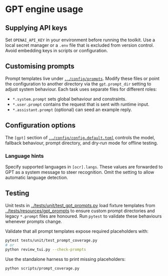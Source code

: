 # GPT engine usage

## Supplying API keys

Set `OPENAI_API_KEY` in your environment before running the toolkit. Use a local
secret manager or a `.env` file that is excluded from version control. Avoid
embedding keys in scripts or configuration.

## Customising prompts

Prompt templates live under [`../config/prompts`](../config/prompts). Modify
these files or point the configuration to another directory via the
`gpt.prompt_dir` setting to adjust system behaviour. Each task uses separate
files for different roles:

- `*.system.prompt` sets global behaviour and constraints.
- `*.user.prompt` contains the request that is sent with runtime input.
- `*.assistant.prompt` (optional) can seed an example reply.

## Configuration options

The `[gpt]` section of [`../config/config.default.toml`](../config/config.default.toml)
controls the model, fallback behaviour, prompt directory, and dry-run mode for
offline testing.

### Language hints

Specify supported languages in `[ocr].langs`. These values are forwarded to GPT
as a system message to steer recognition. Omit the setting to allow automatic
language detection.

## Testing

Unit tests in [../tests/unit/test_gpt_prompts.py](../tests/unit/test_gpt_prompts.py) load fixture templates from [../tests/resources/gpt_prompts](../tests/resources/gpt_prompts) to ensure custom prompt directories and legacy `*.prompt` files are honoured. Run `pytest` to validate these behaviours whenever prompts change.

Validate that all prompt templates expose required placeholders with:

```bash
pytest tests/unit/test_prompt_coverage.py
# or
python review_tui.py --check-prompts
```
Use the standalone harness to print missing placeholders:

```bash
python scripts/prompt_coverage.py
```

